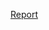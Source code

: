 [Report](https://htmlpreview.github.io/?https://github.com/statsinvest/nrt/blob/master/report.html)
